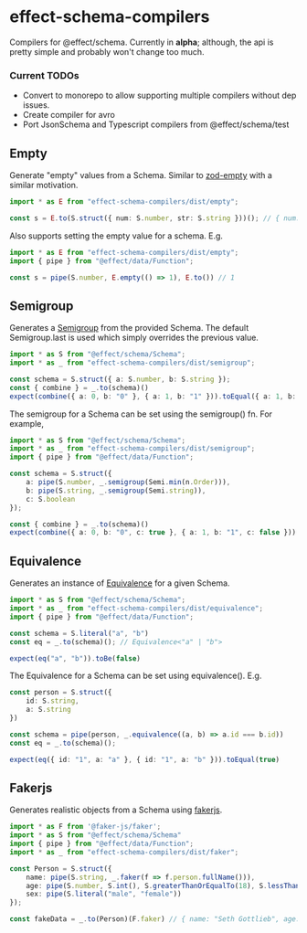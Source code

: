 # effect-schema-compilers
Compilers for @effect/schema. Currently in **alpha**; although, the api is pretty simple and probably won't change too much. 

### Current TODOs
- Convert to monorepo to allow supporting multiple compilers without dep issues. 
- Create compiler for avro
- Port JsonSchema and Typescript compilers from @effect/schema/test

## Empty

Generate "empty" values from a Schema. Similar to [zod-empty](https://github.com/toiroakr/zod-empty) with a similar motivation.

```ts
import * as E from "effect-schema-compilers/dist/empty";

const s = E.to(S.struct({ num: S.number, str: S.string }))(); // { num: 0, str: "" }
```

Also supports setting the empty value for a schema. E.g.

```ts
import * as E from "effect-schema-compilers/dist/empty";
import { pipe } from "@effect/data/Function";

const s = pipe(S.number, E.empty(() => 1), E.to()) // 1
```

## Semigroup

Generates a [Semigroup](https://effect-ts.github.io/data/modules/typeclass/Semigroup.ts.html) from the provided Schema. The default Semigroup.last is used which simply overrides the previous value.

```ts
import * as S from "@effect/schema/Schema";
import * as _ from "effect-schema-compilers/dist/semigroup";

const schema = S.struct({ a: S.number, b: S.string });
const { combine } = _.to(schema)()
expect(combine({ a: 0, b: "0" }, { a: 1, b: "1" })).toEqual({ a: 1, b: "1" })
```

The semigroup for a Schema can be set using the semigroup() fn. For example,

```ts
import * as S from "@effect/schema/Schema";
import * as _ from "effect-schema-compilers/dist/semigroup";
import { pipe } from "@effect/data/Function";

const schema = S.struct({ 
    a: pipe(S.number, _.semigroup(Semi.min(n.Order))), 
    b: pipe(S.string, _.semigroup(Semi.string)),
    c: S.boolean
});

const { combine } = _.to(schema)()
expect(combine({ a: 0, b: "0", c: true }, { a: 1, b: "1", c: false })).toEqual({ a: 0, b: "01", c: false })
```

## Equivalence 

Generates an instance of [Equivalence](https://effect-ts.github.io/data/modules/typeclass/Equivalence.ts.html) for a given Schema.

```ts
import * as S from "@effect/schema/Schema";
import * as _ from "effect-schema-compilers/dist/equivalence";
import { pipe } from "@effect/data/Function";

const schema = S.literal("a", "b")
const eq = _.to(schema)(); // Equivalence<"a" | "b">

expect(eq("a", "b")).toBe(false)
```

The Equivalence for a Schema can be set using equivalence(). E.g. 

```ts
const person = S.struct({
    id: S.string,
    a: S.string
})

const schema = pipe(person, _.equivalence((a, b) => a.id === b.id))
const eq = _.to(schema)();

expect(eq({ id: "1", a: "a" }, { id: "1", a: "b" })).toEqual(true)
```

## Fakerjs

Generates realistic objects from a Schema using [fakerjs](@fakerjs/faker). 

```ts
import * as F from '@faker-js/faker';
import * as S from "@effect/schema/Schema"
import { pipe } from "@effect/data/Function";
import * as _ from "effect-schema-compilers/dist/faker";

const Person = S.struct({
    name: pipe(S.string, _.faker(f => f.person.fullName())),
    age: pipe(S.number, S.int(), S.greaterThanOrEqualTo(18), S.lessThanOrEqualTo(120)),
    sex: pipe(S.literal("male", "female"))
});

const fakeData = _.to(Person)(F.faker) // { name: "Seth Gottlieb", age: 36, sex: "male" }
```
